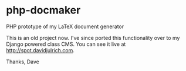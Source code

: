 php-docmaker
============

PHP prototype of my LaTeX document generator

This is an old project now. I've since ported this functionality over to my Django powered class CMS. You can see it live at http://spot.davidjulrich.com.

Thanks,
Dave
